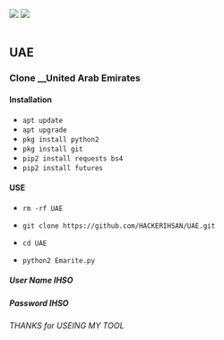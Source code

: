 [![](https://img.shields.io/badge/Facebook-blue?logo=Facebook&logoColor=blue&labelColor=black)](https://www.facebook.com/unknownXX007)
[![](https://img.shields.io/badge/Whatsapp-CHAT-red?logo=Whatsapp&logoColor=Brightgreen&labelColor=night)](https://wa.me/994401850814?text=Asalamualaikum+Bro) <br><br>



## UAE
### Clone __United Arab Emirates

#### Installation
* `apt update`
* `apt upgrade`
* `pkg install python2`
* `pkg install git`
* `pip2 install requests bs4`
* `pip2 install futures`
 

#### USE
* `rm -rf UAE`

* `git clone https://github.com/HACKERIHSAN/UAE.git`

* `cd UAE`

* `python2 Emarite.py`

##### User Name  IHSO

##### Password      IHSO



###### THANKS for USEING MY TOOL
